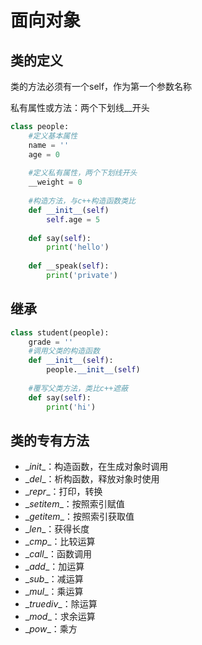 # 面向对象



## 类的定义

类的方法必须有一个self，作为第一个参数名称

私有属性或方法：两个下划线__开头

```python
class people:
	#定义基本属性
	name = ''
	age = 0
	
	#定义私有属性，两个下划线开头
	__weight = 0
	
	#构造方法，与c++构造函数类比
	def __init__(self)
		self.age = 5
	
	def say(self):
		print('hello')
		
	def __speak(self):
		print('private')
```

## 继承

```python
class student(people):
	grade = ''
	#调用父类的构造函数
	def __init__(self):
		people.__init__(self)
		
	#覆写父类方法，类比c++遮蔽
	def say(self):
		print('hi')
```

## 类的专有方法

* \__init__：构造函数，在生成对象时调用
* \__del__：析构函数，释放对象时使用
* \__repr__：打印，转换
* \__setitem__：按照索引赋值
* \__getitem__：按照索引获取值
* \__len__：获得长度
* \__cmp__：比较运算
* \__call__：函数调用
* \__add__：加运算
* \__sub__：减运算
* \__mul__：乘运算
* \__truediv__：除运算
* \__mod__：求余运算
* \__pow__：乘方